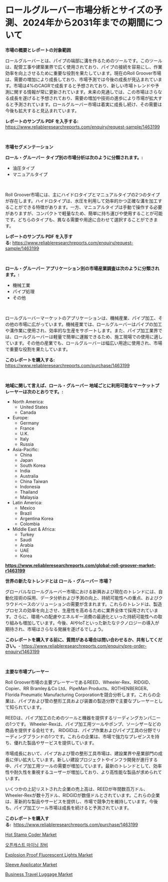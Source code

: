 <p><h1>ロールグルーバー市場分析とサイズの予測、2024年から2031年までの期間について</h1></p><p><strong>市場の概要とレポートの対象範囲</strong></p>
<p><p>ロールグルーバーとは、パイプの端部に溝を作るためのツールです。このツールは、配管工事や建築業界で広く使用されており、パイプの接続を容易にし、作業効率を向上させるために重要な役割を果たしています。現在のRoll Groover市場は、需要の増加により成長しており、市場予測では今後の成長が見込まれています。市場は4%のCAGRで成長すると予想されており、新しい市場トレンドや予測に関する情報が常に更新されています。未来の見通しでは、この市場はさらなる成長を遂げると予想されており、需要の増加や技術の進歩により市場が拡大すると予測されています。ロールグルーバー市場は着実に成長し続け、その需要は今後も拡大すると見込まれています。</p></p>
<p><strong>レポートのサンプル PDF を入手する:</strong> <a href="https://www.reliableresearchreports.com/enquiry/request-sample/1463199">https://www.reliableresearchreports.com/enquiry/request-sample/1463199</a></p>
<p>&nbsp;</p>
<p><strong>市場セグメンテーション</strong></p>
<p><strong>ロール・グルーバー タイプ別の市場分析は次のように分類されます。:</strong></p>
<p><ul><li>油圧タイプ</li><li>マニュアルタイプ</li></ul></p>
<p>&nbsp;</p>
<p><p>Roll Groover市場には、主にハイドロタイプとマニュアルタイプの2つのタイプが存在します。ハイドロタイプは、水圧を利用して効率的かつ正確な溝を加工することができる特徴があります。一方、マニュアルタイプは手動で操作する必要がありますが、コンパクトで軽量なため、簡単に持ち運びや使用することが可能です。どちらのタイプも、異なる需要や用途に合わせて選択することができます。</p></p>
<p><strong>レポートのサンプル PDF を入手する:</strong>&nbsp;<a href="https://www.reliableresearchreports.com/enquiry/request-sample/1463199">https://www.reliableresearchreports.com/enquiry/request-sample/1463199</a></p>
<p>&nbsp;</p>
<p><strong> ロール・グルーバー アプリケーション別の市場産業調査は次のように分類されます。:</strong></p>
<p><ul><li>機械工業</li><li>パイプ処理</li><li>その他</li></ul></p>
<p>&nbsp;</p>
<p><p>ロールグルーバーマーケットのアプリケーションは、機械産業、パイプ加工、その他の市場に広がっています。機械産業では、ロールグルーバーはパイプの加工や溝作業に使用され、効率的な生産をサポートします。また、パイプ加工業界では、ロールグルーバーは軽量で簡単に運搬できるため、施工現場での使用に適しています。その他の産業でも、ロールグルーバーは幅広い用途に使用され、市場で重要な役割を果たしています。</p></p>
<p><strong>このレポートを購入する:</strong>&nbsp; <a href="https://www.reliableresearchreports.com/purchase/1463199">https://www.reliableresearchreports.com/purchase/1463199</a></p>
<p>&nbsp;</p>
<p><strong>地域に関して言えば、ロール・グルーバー 地域ごとに利用可能なマーケットプレーヤーは次のとおりです。:</strong></p>
<p><ul>
    <li>
        North America:
        <ul>
            <li>United States</li>
            <li>Canada</li>
        </ul>
    </li>
    <li>
        Europe:
        <ul>
            <li>Germany</li>
            <li>France</li>
            <li>U.K.</li>
            <li>Italy</li>
            <li>Russia</li>
        </ul>
    </li>
    <li>
        Asia-Pacific:
        <ul>
            <li>China</li>
            <li>Japan</li>
            <li>South Korea</li>
            <li>India</li>
            <li>Australia</li>
            <li>China Taiwan</li>
            <li>Indonesia</li>
            <li>Thailand</li>
            <li>Malaysia</li>
        </ul>
    </li>
    <li>
        Latin America:
        <ul>
            <li>Mexico</li>
            <li>Brazil</li>
            <li>Argentina Korea</li>
            <li>Colombia</li>
        </ul>
    </li>
    <li>
        Middle East & Africa:
        <ul>
            <li>Turkey</li>
            <li>Saudi</li>
            <li>Arabia</li>
            <li>UAE</li>
            <li>Korea</li>
        </ul>
    </li>
    </ul></p>
<p><strong><a href="https://www.reliableresearchreports.com/global-roll-groover-market-r1463199">https://www.reliableresearchreports.com/global-roll-groover-market-r1463199</a></strong>&nbsp;</p>
<p><strong>世界の新たなトレンドとは ロール・グルーバー 市場？</strong></p>
<p><p>グローバルなロールグルーバー市場における新興および現在のトレンドには、自動化技術の採用、データ分析および予測の向上、持続可能性への重点、およびクラウドベースのソリューションの需要が含まれます。これらのトレンドは、製造プロセスの効率を向上させ、生産性を高めるために業界全体で採用されています。さらに、環境への配慮やエネルギー消費の最適化といった持続可能性への取り組みも増加しています。今後、AIやIoTといった新たなテクノロジーの導入が期待され、市場はさらなる発展を遂げるでしょう。</p></p>
<p><strong>このレポートを購入する前に、質問がある場合は問い合わせるか、共有してください。</strong>- <a href="https://www.reliableresearchreports.com/enquiry/pre-order-enquiry/1463199">https://www.reliableresearchreports.com/enquiry/pre-order-enquiry/1463199</a></p>
<p>&nbsp;</p>
<p><strong>主要な市場プレーヤー</strong></p>
<p><p>Roll Groover市場の主要プレーヤーであるREED、Wheeler-Rex、RIDGID、Copier、RR Bramley＆Co Ltd、PipeMan Products、ROTHENBERGER、Florida Pneumatic Manufacturing Corporationを競合分析します。これらの企業は、パイプおよび管の整形工具および装置の製造分野で主要なプレーヤーとして知られています。</p><p>REEDは、パイプ加工のためのツールと機器を提供するリーディングカンパニーの1つです。 Wheeler-Rexは、パイプ加工用ツールやポンプ、ソーシザーなどの商品を提供する会社です。 RIDGIDは、パイプ作業およびパイプ工具の分野でリーディングブランドの1つです。これらの企業は、市場で強力なプレゼンスを持ち、優れた製品やサービスを提供しています。</p><p>市場成長において、パイプおよび管の整形工具市場は、建設業界や産業部門の成長に伴い拡大しています。新しい建設プロジェクトやインフラ開発が進行する中、パイプ加工用ツールの需要が増加しています。最新のトレンドとして、効率性や耐久性を重視するユーザーが増加しており、より高性能な製品が求められています。</p><p>いくつかの上記リストされた企業の売上高は、REEDが年間数百万ドル、Wheeler-Rexが数十万ドル、RIDGIDが数億ドルとされています。これらの企業は、革新的な製品やサービスを提供し、市場で競争力を維持しています。今後も、パイプ加工ツール市場は成長を続けると予測されています。</p></p>
<p><strong>このレポートを購入する:</strong>&nbsp;&nbsp;<a href="https://www.reliableresearchreports.com/purchase/1463199">https://www.reliableresearchreports.com/purchase/1463199</a></p>
<p><p><a href="https://github.com/shotows/Market-Research-Report-List-2/blob/main/hot-stamp-coder-market.md">Hot Stamp Coder Market</a></p><p><a href="https://github.com/darrellockm3ytan895656/Market-Research-Report-List-1/blob/main/471887428285.md">오픈캐스트 마이닝 장비</a></p><p><a href="https://www.linkedin.com/pulse/explosion-proof-fluorescent-lights-market-insights-cagr-trends-hfoyc?trackingId=R2dPDfCdNXQXjpjBQEPNvA%3D%3D">Explosion Proof Fluorescent Lights Market</a></p><p><a href="https://github.com/beatblasta/Market-Research-Report-List-2/blob/main/sleeve-applicator-market.md">Sleeve Applicator Market</a></p><p><a href="https://www.linkedin.com/pulse/business-travel-luggage-market-furnishes-information-share-drnxe?trackingId=LFp2stSz9jnVwBVLrFblwQ%3D%3D">Business Travel Luggage Market</a></p></p>
